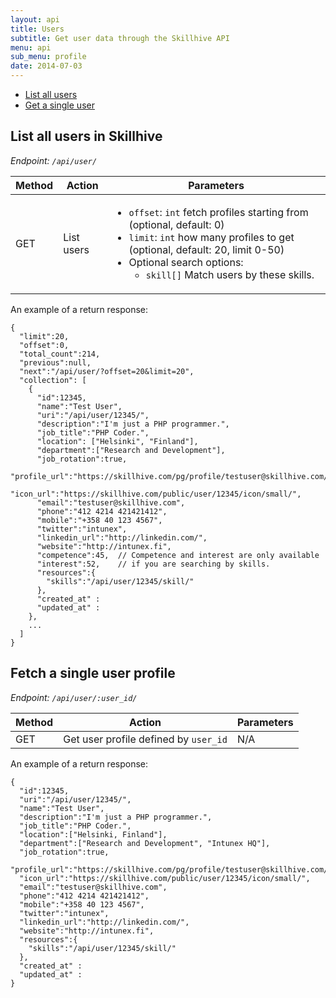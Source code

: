 ```yaml
---
layout: api
title: Users
subtitle: Get user data through the Skillhive API
menu: api
sub_menu: profile
date: 2014-07-03
---
```

<div class="pure-menu pure-menu-open pure-menu-horizontal">
    <ul>
        <li><a href="#list">List all users</a></li>
        <li><a href="#single">Get a single user</a></li>
    </ul>
</div>

<h2 id="list">List all users in Skillhive</h2>

*Endpoint: `/api/user/`*

<table class="pure-table">
    <thead>
        <tr>
            <th>Method</th>
            <th>Action</th>
            <th>Parameters</th>
        </tr>
    </thead>
    <tbody>
        <tr>
            <td>GET</td>
            <td>List users</td>
            <td>
              <ul>
                <li><code>offset</code>: <code>int</code> fetch profiles starting from (optional, default: 0)</li>
                <li><code>limit</code>: <code>int</code> how many profiles to get (optional, default: 20, limit 0-50)</li>
                <li>Optional search options:
                  <ul>
                    <li><code>skill[]</code> Match users by these skills.</li>
                  </ul>
                </li>
              </ul>
            </td>
        </tr>
    </tbody>
</table>

An example of a return response:

    {
      "limit":20,
      "offset":0,
      "total_count":214,
      "previous":null,
      "next":"/api/user/?offset=20&limit=20",
      "collection": [
        {
          "id":12345,
          "name":"Test User",
          "uri":"/api/user/12345/",
          "description":"I'm just a PHP programmer.",
          "job_title":"PHP Coder.",
          "location": ["Helsinki", "Finland"],
          "department":["Research and Development"],
          "job_rotation":true,
          "profile_url":"https://skillhive.com/pg/profile/testuser@skillhive.com/",
          "icon_url":"https://skillhive.com/public/user/12345/icon/small/",
          "email":"testuser@skillhive.com",
          "phone":"412 4214 421421412",
          "mobile":"+358 40 123 4567",
          "twitter":"intunex",
          "linkedin_url":"http://linkedin.com/",
          "website":"http://intunex.fi",
          "competence":45,  // Competence and interest are only available
          "interest":52,    // if you are searching by skills.
          "resources":{
            "skills":"/api/user/12345/skill/"
          },
          "created_at" :
          "updated_at" :
        },
        ...
      ]
    }



<h2 id="single">Fetch a single user profile</h2>

*Endpoint: `/api/user/:user_id/`*

<table class="pure-table">
    <thead>
        <tr>
            <th>Method</th>
            <th>Action</th>
            <th>Parameters</th>
        </tr>
    </thead>
    <tbody>
        <tr>
            <td>GET</td>
            <td>Get user profile defined by <code>user_id</code></td>
            <td>N/A</td>
        </tr>
    </tbody>
</table>

An example of a return response:

    {
      "id":12345,
      "uri":"/api/user/12345/",
      "name":"Test User",
      "description":"I'm just a PHP programmer.",
      "job_title":"PHP Coder.",
      "location":["Helsinki, Finland"],
      "department":["Research and Development", "Intunex HQ"],
      "job_rotation":true,
      "profile_url":"https://skillhive.com/pg/profile/testuser@skillhive.com/",
      "icon_url":"https://skillhive.com/public/user/12345/icon/small/",
      "email":"testuser@skillhive.com",
      "phone":"412 4214 421421412",
      "mobile":"+358 40 123 4567",
      "twitter":"intunex",
      "linkedin_url":"http://linkedin.com/",
      "website":"http://intunex.fi",
      "resources":{
        "skills":"/api/user/12345/skill/"
      },
      "created_at" :
      "updated_at" :
    }
